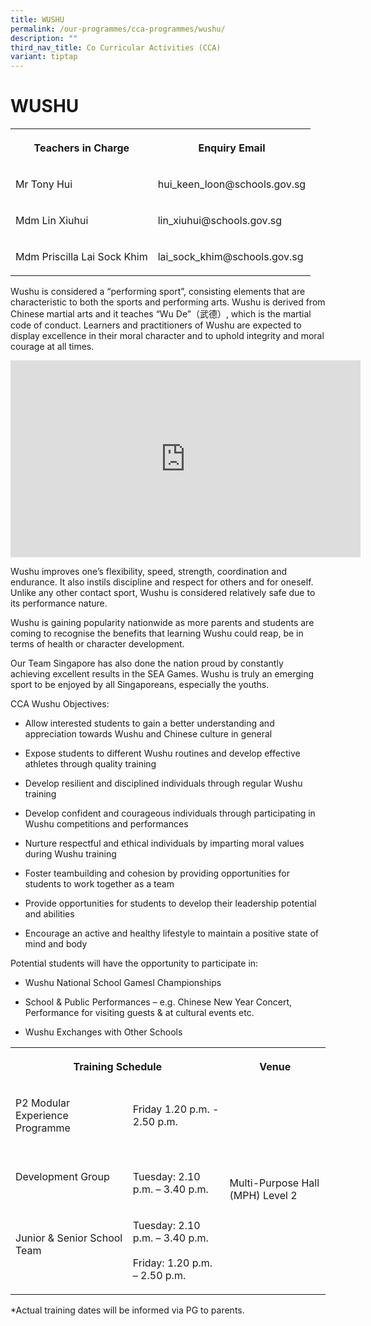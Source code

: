 ```yaml
---
title: WUSHU
permalink: /our-programmes/cca-programmes/wushu/
description: ""
third_nav_title: Co Curricular Activities (CCA)
variant: tiptap
---
```

<h1><strong>WUSHU</strong></h1>
<table style="minWidth: 50px">
<colgroup>
<col>
<col>
</colgroup>
<tbody>
<tr>
<th rowspan="1" colspan="1">
<p>Teachers in Charge</p>
</th>
<th rowspan="1" colspan="1">
<p>Enquiry Email</p>
</th>
</tr>
<tr>
<td rowspan="1" colspan="1">
<p>Mr Tony Hui</p>
</td>
<td rowspan="1" colspan="1">
<p>hui_keen_loon@schools.gov.sg</p>
</td>
</tr>
<tr>
<td rowspan="1" colspan="1">
<p>Mdm Lin Xiuhui</p>
</td>
<td rowspan="1" colspan="1">
<p>lin_xiuhui@schools.gov.sg</p>
</td>
</tr>
<tr>
<td rowspan="1" colspan="1">
<p>Mdm Priscilla Lai Sock Khim</p>
</td>
<td rowspan="1" colspan="1">
<p>lai_sock_khim@schools.gov.sg</p>
</td>
</tr>
</tbody>
</table>
<p>Wushu is considered a “performing sport”, consisting elements that are
characteristic to both the sports and performing arts. Wushu is derived
from Chinese martial arts and it teaches “Wu De”（武德）, which is the martial
code of conduct. Learners and practitioners of Wushu are expected to display
excellence in their moral character and to uphold integrity and moral courage
at all times.</p>
<div class="iframe-wrapper">
<iframe height="315" width="560" allowfullscreen="true" frameborder="0" src="https://www.youtube.com/embed/jSY7e_5h9NM"></iframe>
</div>
<p>Wushu improves one’s flexibility, speed, strength, coordination and endurance.
It also instils discipline and respect for others and for oneself. Unlike
any other contact sport, Wushu is considered relatively safe due to its
performance nature.</p>
<p>Wushu is gaining popularity nationwide as more parents and students are
coming to recognise the benefits that learning Wushu could reap, be in
terms of health or character development.</p>
<p>Our Team Singapore has also done the nation proud by constantly achieving
excellent results in the SEA Games. Wushu is truly an emerging sport to
be enjoyed by all Singaporeans, especially the youths.</p>
<p>CCA Wushu Objectives:</p>
<ul data-tight="true" class="tight">
<li>
<p>Allow interested students to gain a better understanding and appreciation
towards Wushu and Chinese culture in general</p>
</li>
<li>
<p>Expose students to different Wushu routines and develop effective athletes
through quality training</p>
</li>
<li>
<p>Develop resilient and disciplined individuals through regular Wushu training</p>
</li>
<li>
<p>Develop confident and courageous individuals through participating in
Wushu competitions and performances</p>
</li>
<li>
<p>Nurture respectful and ethical individuals by imparting moral values during
Wushu training</p>
</li>
<li>
<p>Foster teambuilding and cohesion by providing opportunities for students
to work together as a team</p>
</li>
<li>
<p>Provide opportunities for students to develop their leadership potential
and abilities</p>
</li>
<li>
<p>Encourage an active and healthy lifestyle to maintain a positive state
of mind and body</p>
</li>
</ul>
<p>Potential students will have the opportunity to participate in:</p>
<ul data-tight="true" class="tight">
<li>
<p>Wushu National School Gamesl Championships</p>
</li>
<li>
<p>School &amp; Public Performances – e.g. Chinese New Year Concert, Performance
for visiting guests &amp; at cultural events etc.</p>
</li>
<li>
<p>Wushu Exchanges with Other Schools</p>
</li>
</ul>
<table style="minWidth: 75px">
<colgroup>
<col>
<col>
<col>
</colgroup>
<tbody>
<tr>
<th rowspan="1" colspan="2">
<p><strong>Training Schedule</strong>
</p>
</th>
<th rowspan="1" colspan="1">
<p><strong>Venue</strong>
</p>
</th>
</tr>
<tr>
<td rowspan="1" colspan="1">
<p>P2 Modular Experience Programme
<br>
<br>
</p>
</td>
<td rowspan="1" colspan="1">
<p>Friday 1.20 p.m. - 2.50 p.m.
<br>
<br>
</p>
</td>
<td rowspan="3" colspan="1">
<p>Multi-Purpose Hall (MPH) Level 2</p>
</td>
</tr>
<tr>
<td rowspan="1" colspan="1">
<p>Development Group
<br>
<br>
</p>
</td>
<td rowspan="1" colspan="1">
<p>Tuesday: 2.10 p.m. – 3.40 p.m.</p>
</td>
</tr>
<tr>
<td rowspan="1" colspan="1">
<p>Junior &amp; Senior School Team
<br>
<br>
</p>
</td>
<td rowspan="1" colspan="1">
<p>Tuesday: 2.10 p.m. – 3.40 p.m.
<br>
<br>Friday: 1.20 p.m. – 2.50 p.m.</p>
</td>
</tr>
</tbody>
</table>
<p>*Actual training dates will be informed via PG to parents.</p>